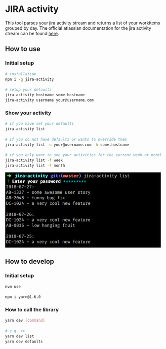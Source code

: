 # JIRA activity
This tool parses your jira activity stream and returns a list of your workitems grouped by day. 
The official atlassian documentation for the jira activity stream can be found [here](https://developer.atlassian.com/server/framework/atlassian-sdk/consuming-an-activity-streams-feed).

## How to use
### Initial setup
```bash
# installation
npm i -g jira-activity

# setup your defaults
jira-activity hostname some.hostname
jira-activity username your@username.com
```

### Show your activity
```bash
# if you have set your defaults
jira-activity list

# if you do not have defaults or wants to override them
jira-activity list -u your@username.com -h some.hostname

# if you only want to see your activities for the current week or month
jira-activity list -f week
jira-activity list -f month
```
![Example Image](https://raw.githubusercontent.com/ruettenm/jira-activity/master/img/example.png)

## How to develop
### Initial setup
```bash
nvm use

npm i yarn@1.6.0
```

### How to call the library
```bash
yarn dev [command]

# e.g. >>
yarn dev list
yarn dev defaults
```
